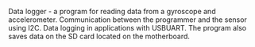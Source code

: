 
Data logger - a program for reading data from a gyroscope and accelerometer. Communication between the programmer and the sensor using I2C. Data logging in applications with USBUART. The program also saves data on the SD card located on the motherboard.
